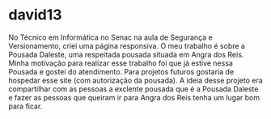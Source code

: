 # david13

No Técnico em Informática no Senac na aula de Segurança e Versionamento, criei uma página responsiva. O meu trabalho é sobre a Pousada Daleste, uma respeitada pousada situada em Angra dos Reis. Minha motivação para realizar esse trabalho foi que já estive nessa Pousada e gostei do atendimento. Para projetos futuros gostaria de hospedar esse site (com autorização da pousada). A ideia desse projeto era compartilhar com as pessoas a exclente pousada que é a Pousada Daleste e fazer as pessoas que queiram ir para Angra dos Reis tenha um lugar bom para ficar.
